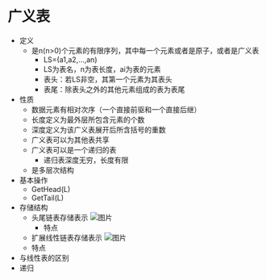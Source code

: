 # 广义表
- 定义
    - 是n(n>0)个元素的有限序列，其中每一个元素或者是原子，或者是广义表
        - LS=(a1,a2,...,an)
        - LS为表名，n为表长度，ai为表的元素
        - 表头：若LS非空，其第一个元素为其表头
        - 表尾：除表头之外的其他元素组成的表为表尾
- 性质
    - 数据元素有相对次序（一个直接前驱和一个直接后继）
    - 长度定义为最外层所包含元素的个数
    - 深度定义为该广义表展开后所含括号的重数
    - 广义表可以为其他表共享
    - 广义表可以是一个递归的表
        - 递归表深度无穷，长度有限
    - 是多层次结构
- 基本操作
    - GetHead(L)
    - GetTail(L)
- 存储结构
    - 头尾链表存储表示 ![图片](./广义表-幕布图片-394302-997932.jpg)
        - 特点
    - 扩展线性链表存储表示 ![图片](./广义表-幕布图片-728851-270875.jpg)
    - 特点
- 与线性表的区别
- 递归